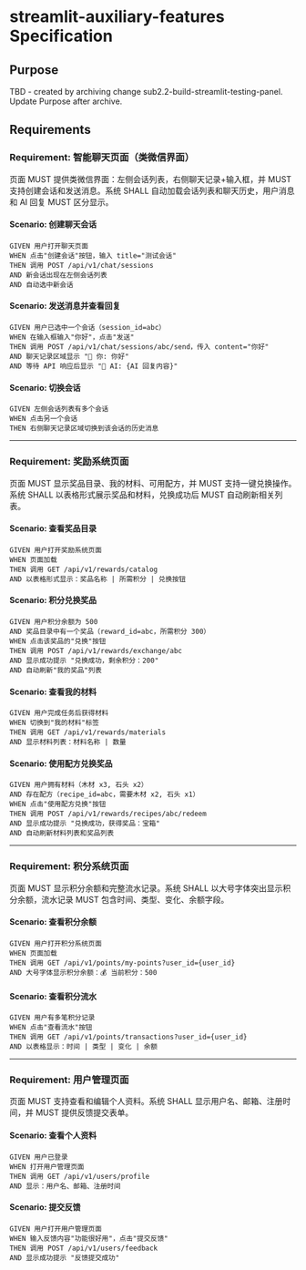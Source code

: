 # streamlit-auxiliary-features Specification

## Purpose
TBD - created by archiving change sub2.2-build-streamlit-testing-panel. Update Purpose after archive.
## Requirements
### Requirement: 智能聊天页面（类微信界面）
页面 MUST 提供类微信界面：左侧会话列表，右侧聊天记录+输入框，并 MUST 支持创建会话和发送消息。系统 SHALL 自动加载会话列表和聊天历史，用户消息和 AI 回复 MUST 区分显示。

#### Scenario: 创建聊天会话
```
GIVEN 用户打开聊天页面
WHEN 点击"创建会话"按钮，输入 title="测试会话"
THEN 调用 POST /api/v1/chat/sessions
AND 新会话出现在左侧会话列表
AND 自动选中新会话
```

#### Scenario: 发送消息并查看回复
```
GIVEN 用户已选中一个会话（session_id=abc）
WHEN 在输入框输入"你好"，点击"发送"
THEN 调用 POST /api/v1/chat/sessions/abc/send，传入 content="你好"
AND 聊天记录区域显示 "👤 你: 你好"
AND 等待 API 响应后显示 "🤖 AI: {AI 回复内容}"
```

#### Scenario: 切换会话
```
GIVEN 左侧会话列表有多个会话
WHEN 点击另一个会话
THEN 右侧聊天记录区域切换到该会话的历史消息
```

---

### Requirement: 奖励系统页面
页面 MUST 显示奖品目录、我的材料、可用配方，并 MUST 支持一键兑换操作。系统 SHALL 以表格形式展示奖品和材料，兑换成功后 MUST 自动刷新相关列表。

#### Scenario: 查看奖品目录
```
GIVEN 用户打开奖励系统页面
WHEN 页面加载
THEN 调用 GET /api/v1/rewards/catalog
AND 以表格形式显示：奖品名称 | 所需积分 | 兑换按钮
```

#### Scenario: 积分兑换奖品
```
GIVEN 用户积分余额为 500
AND 奖品目录中有一个奖品（reward_id=abc，所需积分 300）
WHEN 点击该奖品的"兑换"按钮
THEN 调用 POST /api/v1/rewards/exchange/abc
AND 显示成功提示 "兑换成功，剩余积分：200"
AND 自动刷新"我的奖品"列表
```

#### Scenario: 查看我的材料
```
GIVEN 用户完成任务后获得材料
WHEN 切换到"我的材料"标签
THEN 调用 GET /api/v1/rewards/materials
AND 显示材料列表：材料名称 | 数量
```

#### Scenario: 使用配方兑换奖品
```
GIVEN 用户拥有材料（木材 x3, 石头 x2）
AND 存在配方（recipe_id=abc，需要木材 x2, 石头 x1）
WHEN 点击"使用配方兑换"按钮
THEN 调用 POST /api/v1/rewards/recipes/abc/redeem
AND 显示成功提示 "兑换成功，获得奖品：宝箱"
AND 自动刷新材料列表和奖品列表
```

---

### Requirement: 积分系统页面
页面 MUST 显示积分余额和完整流水记录。系统 SHALL 以大号字体突出显示积分余额，流水记录 MUST 包含时间、类型、变化、余额字段。

#### Scenario: 查看积分余额
```
GIVEN 用户打开积分系统页面
WHEN 页面加载
THEN 调用 GET /api/v1/points/my-points?user_id={user_id}
AND 大号字体显示积分余额：💰 当前积分：500
```

#### Scenario: 查看积分流水
```
GIVEN 用户有多笔积分记录
WHEN 点击"查看流水"按钮
THEN 调用 GET /api/v1/points/transactions?user_id={user_id}
AND 以表格显示：时间 | 类型 | 变化 | 余额
```

---

### Requirement: 用户管理页面
页面 MUST 支持查看和编辑个人资料。系统 SHALL 显示用户名、邮箱、注册时间，并 MUST 提供反馈提交表单。

#### Scenario: 查看个人资料
```
GIVEN 用户已登录
WHEN 打开用户管理页面
THEN 调用 GET /api/v1/users/profile
AND 显示：用户名、邮箱、注册时间
```

#### Scenario: 提交反馈
```
GIVEN 用户打开用户管理页面
WHEN 输入反馈内容"功能很好用"，点击"提交反馈"
THEN 调用 POST /api/v1/users/feedback
AND 显示成功提示 "反馈提交成功"
```

